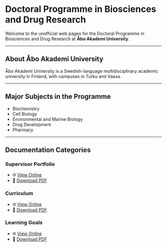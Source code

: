 # Doctoral Programme in Biosciences and Drug Research

Welcome to the unofficial web pages for the Doctoral Programme in Biosciences and Drug Research at **Åbo Akademi University**.

---

## About Åbo Akademi University

Åbo Akademi University is a Swedish-language multidisciplinary academic university in Finland, with campuses in Turku and Vaasa.

---

## Major Subjects in the Programme

- Biochemistry  
- Cell Biology  
- Environmental and Marine Biology  
- Drug Development  
- Pharmacy

---

## Documentation Categories

### Supervisor Portfolio  
- 🌐 [View Online](https://aaugs-dp-biosciences-and-drug-research.github.io/supervisor-portfolio/)  
- 📄 [Download PDF](https://aaugs-dp-biosciences-and-drug-research.github.io/supervisor-portfolio/Supervisor_Portfolio.pdf)

### Curriculum 
- 🌐 [View Online](https://aaugs-dp-biosciences-and-drug-research.github.io/Curriculum/)  
- 📄 [Download PDF](https://aaugs-dp-biosciences-and-drug-research.github.io/Curriculum/Document.pdf)

### Learning Goals  
- 🌐 [View Online](https://aaugs-dp-biosciences-and-drug-research.github.io/LearningGoals/)  
- 📄 [Download PDF](https://aaugs-dp-biosciences-and-drug-research.github.io/LearningGoals/Document.pdf)
